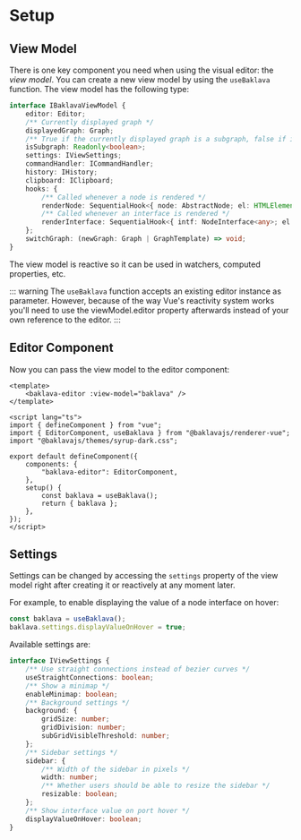 <script setup>
import ApiLink from "../components/ApiLink.vue";
</script>

# Setup

## View Model

There is one key component you need when using the visual editor: the _view model_. You can create a new view model by using the <ApiLink type="functions" module="@baklavajs/renderer-vue" name="useBaklava"><code>useBaklava</code></ApiLink> function. The view model has the following type:

```ts
interface IBaklavaViewModel {
    editor: Editor;
    /** Currently displayed graph */
    displayedGraph: Graph;
    /** True if the currently displayed graph is a subgraph, false if it is the root graph */
    isSubgraph: Readonly<boolean>;
    settings: IViewSettings;
    commandHandler: ICommandHandler;
    history: IHistory;
    clipboard: IClipboard;
    hooks: {
        /** Called whenever a node is rendered */
        renderNode: SequentialHook<{ node: AbstractNode; el: HTMLElement }, null>;
        /** Called whenever an interface is rendered */
        renderInterface: SequentialHook<{ intf: NodeInterface<any>; el: HTMLElement }, null>;
    };
    switchGraph: (newGraph: Graph | GraphTemplate) => void;
}
```

The view model is reactive so it can be used in watchers, computed properties, etc.

::: warning
The `useBaklava` function accepts an existing editor instance as parameter. However, because of the way Vue's reactivity system works you'll need to use the viewModel.editor property afterwards instead of your own reference to the editor.
:::

## Editor Component

Now you can pass the view model to the editor component:

```vue
<template>
    <baklava-editor :view-model="baklava" />
</template>

<script lang="ts">
import { defineComponent } from "vue";
import { EditorComponent, useBaklava } from "@baklavajs/renderer-vue";
import "@baklavajs/themes/syrup-dark.css";

export default defineComponent({
    components: {
        "baklava-editor": EditorComponent,
    },
    setup() {
        const baklava = useBaklava();
        return { baklava };
    },
});
</script>
```

## Settings
Settings can be changed by accessing the `settings` property of the view model right after creating it or reactively at any moment later. 

For example, to enable displaying the value of a node interface on hover:

```ts
const baklava = useBaklava();
baklava.settings.displayValueOnHover = true;
```

Available settings are:

```ts
interface IViewSettings {
    /** Use straight connections instead of bezier curves */
    useStraightConnections: boolean;
    /** Show a minimap */
    enableMinimap: boolean;
    /** Background settings */
    background: {
        gridSize: number;
        gridDivision: number;
        subGridVisibleThreshold: number;
    };
    /** Sidebar settings */
    sidebar: {
        /** Width of the sidebar in pixels */
        width: number;
        /** Whether users should be able to resize the sidebar */
        resizable: boolean;
    };
    /** Show interface value on port hover */
    displayValueOnHover: boolean;
}
```

